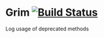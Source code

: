# Grim [![Build Status](https://travis-ci.org/atom/grim.svg)](https://travis-ci.org/atom/grim)

Log usage of deprecated methods
